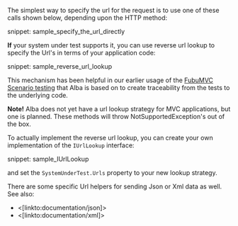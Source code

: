 <!--title: Working with Url's-->

The simplest way to specify the url for the request is to use one of these calls shown below,
depending upon the HTTP method:

snippet: sample_specify_the_url_directly

**If** your system under test supports it, you can use reverse url lookup to specify the Url's in terms of your application code:

snippet: sample_reverse_url_lookup

This mechanism has been helpful in our earlier usage of the [FubuMVC Scenario testing](https://jeremydmiller.com/2015/11/05/testing-http-handlers-with-no-web-server-in-sight/) that Alba is based on to create traceability from
the tests to the underlying code.

<div class="alert alert-warning"><b>Note!</b> Alba does not yet have a url lookup strategy for MVC applications, but one is planned. These methods will throw NotSupportedException's out of the box.</div>

To actually implement the reverse url lookup, you can create your own implementation of the `IUrlLookup` interface:

snippet: sample_IUrlLookup

and set the `SystemUnderTest.Urls` property to your new lookup strategy.

There are some specific Url helpers for sending Json or Xml data as well. See also:

* <[linkto:documentation/json]>
* <[linkto:documentation/xml]>
